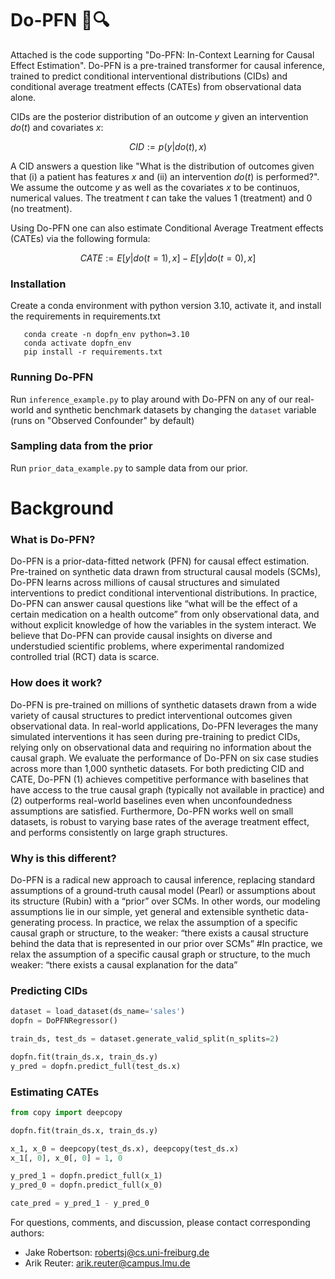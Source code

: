 # Do-PFN 🔨🔍

Attached is the code supporting "Do-PFN: In-Context Learning for Causal Effect Estimation". Do-PFN is a pre-trained transformer for causal inference, trained to predict conditional interventional distributions (CIDs) and conditional average treatment effects (CATEs) from observational data alone.



CIDs are the posterior distribution of an outcome $y$ given an intervention $do(t)$ and covariates $x$: 

$$CID := p(y | do(t), x)$$

A CID answers a question like "What is the distribution of outcomes given that (i) a patient has features $x$ and (ii) an intervention $do(t)$ is performed?". We assume the outcome $y$ as well as the covariates $x$ to be continuos, numerical values. The treatment $t$ can take the values $1$ (treatment) and $0$ (no treatment). 

Using Do-PFN one can also estimate Conditional Average Treatment effects (CATEs) via the following formula: 

$$CATE:= E[y | do(t=1), x] - E[y | do(t=0), x]$$

### Installation

Create a conda environment with python version 3.10, activate it, and install the requirements in requirements.txt

```
   conda create -n dopfn_env python=3.10
   conda activate dopfn_env
   pip install -r requirements.txt
```

### Running Do-PFN

Run ```inference_example.py``` to play around with Do-PFN on any of our real-world and synthetic benchmark datasets by changing the ```dataset``` variable (runs on "Observed Confounder" by default)

### Sampling data from the prior

Run ```prior_data_example.py``` to sample data from our prior.

# Background 

### What is Do-PFN? 
Do-PFN is a prior-data-fitted network (PFN) for causal effect estimation. Pre-trained on synthetic data drawn from structural causal models (SCMs), Do-PFN learns across millions of causal structures and simulated interventions to predict conditional interventional distributions.
In practice, Do-PFN can answer causal questions like “what will be the effect of a certain medication on a health outcome” from only observational data, and without explicit knowledge of how the variables in the system interact. We believe that Do-PFN can provide causal insights on diverse and understudied scientific problems, where experimental randomized controlled trial (RCT) data is scarce. 

### How does it work?
Do-PFN is pre-trained on millions of synthetic datasets drawn from a wide variety of causal structures to predict interventional outcomes given observational data. In real-world applications, Do-PFN leverages the many simulated interventions it has seen during pre-training to predict CIDs, relying only on observational data and requiring no information about the causal graph.
We evaluate the performance of Do-PFN on six case studies across more than 1,000 synthetic datasets. For both predicting CID and CATE, Do-PFN (1) achieves competitive performance with baselines that have access to the true causal graph (typically not available in practice) and (2) outperforms real-world baselines even when unconfoundedness assumptions are satisfied. Furthermore, Do-PFN works well on small datasets, is robust to varying base rates of the average treatment effect, and performs consistently on large graph structures.

### Why is this different?

Do-PFN is a radical new approach to causal inference, replacing standard assumptions of a ground-truth causal model (Pearl) or assumptions about its structure (Rubin) with a “prior” over SCMs. In other words, our modeling assumptions lie in our simple, yet general and extensible synthetic data-generating process. 
In practice, we relax the assumption of a specific causal graph or structure, to the weaker: “there exists a causal structure behind the data that is represented in our prior over SCMs”
#In practice, we relax the assumption of a specific causal graph or structure, to the much weaker: “there exists a causal explanation for the data”

### Predicting CIDs

```python
dataset = load_dataset(ds_name='sales')
dopfn = DoPFNRegressor()

train_ds, test_ds = dataset.generate_valid_split(n_splits=2)

dopfn.fit(train_ds.x, train_ds.y)
y_pred = dopfn.predict_full(test_ds.x)
```
### Estimating CATEs

```python
from copy import deepcopy

dopfn.fit(train_ds.x, train_ds.y)

x_1, x_0 = deepcopy(test_ds.x), deepcopy(test_ds.x)
x_1[, 0], x_0[, 0] = 1, 0

y_pred_1 = dopfn.predict_full(x_1)
y_pred_0 = dopfn.predict_full(x_0)

cate_pred = y_pred_1 - y_pred_0
```

For questions, comments, and discussion, please contact corresponding authors:
- Jake Robertson: robertsj@cs.uni-freiburg.de
- Arik Reuter: arik.reuter@campus.lmu.de
